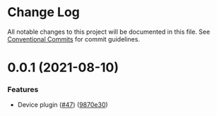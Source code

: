 # Change Log

All notable changes to this project will be documented in this file.
See [Conventional Commits](https://conventionalcommits.org) for commit guidelines.

# 0.0.1 (2021-08-10)

### Features

* Device plugin ([#47](https://github.com/ionic-team/capacitor-plugins/issues/47)) ([9870e30](https://github.com/ionic-team/capacitor-plugins/commit/9870e3006094062d7b10df6ab59aa9da35f6c34b))
